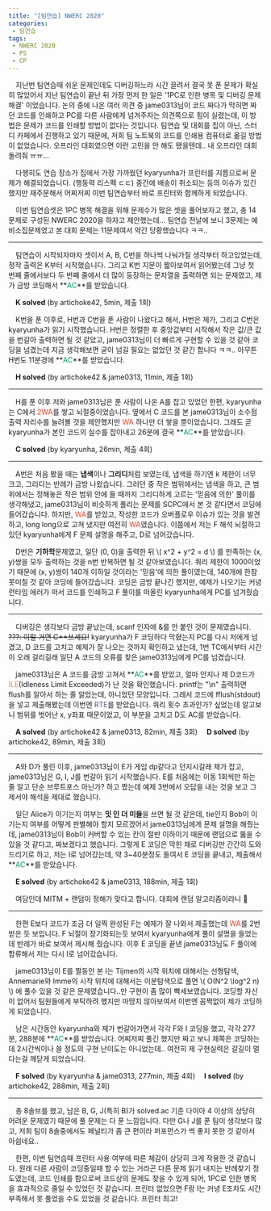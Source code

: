 ```yaml
---
title: "[팀연습] NWERC 2020"
categories:
 - 팀연습
tags:
 - NWERC 2020
 - PS
 - CP
---
```


　지난번 팀연습때 쉬운 문제인데도 디버깅하느라 시간 끌려서 결국 못 푼 문제가 확실히 많았어서 지난 팀연습이 끝난 뒤 가장 먼저 한 일은 '1PC로 인한 병목 및 디버깅 문제 해결' 이었습니다. 논의 중에 나온 여러 의견 중 jame0313님이 코드 짜다가 막히면 짜던 코드를 인쇄하고 PC를 다른 사람에게 넘겨주자는 의견쪽으로 힘이 실렸는데, 이 방법은 문제가 코드를 인쇄할 방법이 없다는 것입니다. 팀연습 및 대회를 집이 아닌, 스터디 카페에서 진행하고 있기 때문에, 저희 팀 노트북의 코드를 인쇄용 컴퓨터로 옮길 방법이 없었습니다. 오프라인 대회였으면 이런 고민을 안 해도 됐을텐데.. 내 오프라인 대회 돌려줘 ㅠㅠ...

　다행히도 연습 장소가 집에서 가장 가까웠던 kyaryunha가 프린터를 지름으로써 문제가 해결되었습니다. (행동력 리스펙 ㄷㄷ) 중간에 배송이 취소되는 등의 이슈가 있긴 했지만 재주문해서 어찌저찌 이번 팀연습부터 바로 프린터와 함께하게 되었습니다.

　이번 팀연습셋은 1PC 병목 해결을 위해 문제수가 많은 셋을 풀어보자고 했고, 총 14문제로 구성된 NWERC 2020을 하자고 제안했는데... 팀연습 전날에 보니 3문제는 예비소집문제였고 본 대회 문제는 11문제여서 약간 당황했습니다 ㅋㅋ..
<hr/>

　팀연습이 시작되자마자 셋이서 A, B, C번을 하나씩 나눠가질 생각부터 하고있었는데, 정작 출력은 K부터 시작했습니다. 그리고 K번 지문이 짧아보여서 읽어봤는데 그냥 첫 번째 줄에서보다 두 번째 줄에서 더 많이 등장하는 문자열을 출력하면 되는 문제였고, 제가 금방 코딩해서 **<font color='#009874'>AC</font>**를 받았습니다.

　**K solved** (by artichoke42, 5min, 제출 1회)

　K번을 푼 이후로, H번과 C번을 푼 사람이 나왔다고 해서, H번은 제가, 그리고 C번은 kyaryunha가 읽기 시작했습니다. H번은 정렬한 후 중앙값부터 시작해서 작은 값/큰 값을 번갈아 출력하면 될 것 같았고, jame0313님이 더 빠르게 구현할 수 있을 것 같아 코딩을 넘겼는데 지금 생각해보면 굳이 넘길 필요는 없었던 것 같긴 합니다 ㅋㅋ.. 아무튼 H번도 11분경에 **<font color='#009874'>AC</font>**를 받았습니다.

　**H solved** (by artichoke42 & jame0313, 11min, 제출 1회)
<hr/>

　H를 푼 이후 저와 jame0313님은 푼 사람이 나온 A를 잡고 있었던 한편, kyaryunha는 C에서 <font color='#dd4124'>2WA</font>를 쌓고 뇌절중이었습니다. 옆에서 C 코드를 본 jame0313님이 소수점 출력 자리수를 늘려볼 것을 제안했지만 <font color='#dd4124'>WA</font> 하나만 더 쌓을 뿐이었습니다. 그래도 곧 kyaryunha가 본인 코드의 실수를 잡아내고 26분에 결국 **<font color='#009874'>AC</font>**를 받았습니다.

　**C solved** (by kyaryunha, 26min, 제출 4회)
<hr/>

　A번은 처음 봤을 때는 **냅색**이나 **그리디**처럼 보였는데, 냅색을 하기엔 k 제한이 너무 크고, 그리디는 반례가 금방 나왔습니다. 그러던 중 작은 범위에서는 냅색을 하고, 큰 범위에서는 정해놓은 작은 범위 안에 들 때까지 그리디하게 고르는 '믿음에 의한' 풀이를 생각해냈고, jame0313님이 비슷하게 풀리는 문제를 SCPC에서 본 것 같다면서 코딩에 들어갔습니다. 하지만, <font color='#dd4124'>WA</font>를 받았고, 작성한 코드가 오버플로우 이슈가 있는 것을 발견하고, long long으로 고쳐 냈지만 여전히 <font color='#dd4124'>WA</font>였습니다. 이쯤에서 저는 F 해석 뇌절하고 있던 kyaryunha에게 F 문제 설명을 해주고, D로 넘어갔습니다.

　D번은 **기하학**문제였고, 일단 (0, 0)을 출력한 뒤 \\( x^2 + y^2 = d \\) 를 만족하는 (x, y)쌍을 모두 출력하는 것을 n번 반복하면 될 것 같아보였습니다. 쿼리 제한이 1000이었기 때문에 (x, y)쌍이 140개 이하일 것이라는 '믿음'에 의한 풀이였는데, 140개에 한참 못미칠 것 같아 코딩에 들어갔습니다. 코딩은 금방 끝나긴 했지만, 예제가 나오기는 커녕 런타임 에러가 떠서 코드를 인쇄하고 F 풀이를 떠올린 kyaryunha에게 PC를 넘겨줬습니다.
<hr/>

　디버깅은 생각보다 금방 끝났는데, scanf 인자에 &를 안 붙인 것이 문제였습니다. ~~???: 이럴 거면 C++쓰세요!~~ kyaryunha가 F 코딩하다 막혔는지 PC를 다시 저에게 넘겼고, D 코드를 고치고 예제가 잘 나오는 것까지 확인하고 냈는데, 1번 TC에서부터 시간이 오래 걸리길래 일단 A 코드의 오류를 찾은 jame0313님에게 PC를 넘겼습니다. 

　jame0313님은 A 코드를 금방 고쳐서 **<font color='#009874'>AC</font>**를 받았고, 얼마 안지나 제 D코드가 <font color='fa7268'>ILE</font>(Idleness Limit Exceeded)가 난 것을 확인했습니다. printf는 "\n" 출력하면 flush를 알아서 하는 줄 알았는데, 아니었던 모양입니다. 그래서 코드에 fflush(stdout)을 넣고 제출해봤는데 이번엔 <font color='#5f4b8b'>RTE</font>를 받았습니다. 쿼리 횟수 초과인가? 싶었는데 알고보니 범위를 벗어난 x, y좌표 때문이었고, 이 부분을 고치고 D도 AC를 받았습니다.

　**A solved** (by artichoke42 & jame0313, 82min, 제출 3회)
　**D solved** (by artichoke42, 89min, 제출 3회)
<hr/>

　A와 D가 풀린 이후, jame0313님이 E가 게임 dp같다고 던지시길래 제가 잡고, jame0313님은 G, I, J를 번갈아 읽기 시작했습니다. E를 처음에는 이동 1회씩만 하는 줄 알고 단순 브루트포스 아닌가? 하고 짰는데 예제 3번에서 오답을 내는 것을 보고 그제서야 해석을 제대로 했습니다.

　일단 Alice가 이기는지 여부는 **밋 인 더 미들**을 쓰면 될 것 같은데, tie인지 Bob이 이기는지 여부를 어떻게 판별해야 할지 모르겠어서 jame0313님에게 문제 설명을 해줬는데, jame0313님이 Bob이 커버할 수 있는 칸이 절반 이하이기 때문에 랜덤으로 뚫을 수 있을 것 같다고, 짜보겠다고 했습니다. 그렇게 E 코딩은 막힌 채로 디버깅만 간간히 도와드리기로 하고, 저는 I로 넘어갔는데, 약 3~40분정도 들여서 E 코딩을 끝내고, 제출해서 **<font color='#009874'>AC</font>**를 받았습니다.

　**E solved** (by artichoke42 & jame0313, 188min, 제출 1회)

　여담인데 MITM + 랜덤이 정해가 맞다고 합니다. 대회에 랜덤 알고리즘이라니 :thinking:
<hr/>

　한편 E보다 코드가 조금 더 일찍 완성된 F는 예제가 잘 나와서 제출했는데 <font color='#dd4124'>WA</font>를 2번 받은 듯 보입니다. F 뇌절이 장기화되는듯 보여서 kyaryunha에게 풀이 설명을 들었는데 반례가 바로 보여서 제시해 줬습니다. 이후 E 코딩을 끝낸 jame0313님도 F 풀이에 합류해서 저는 다시 I로 넘어갔습니다.

　jame0313님이 E를 짤동안 본 I는 Tijmen의 시작 위치에 대해서는 선형탐색, Annemarie와 Imme의 시작 위치에 대해서는 이분탐색으로 풀면 \\( O(N^2 \log^2 n) \\) 에 풀수 있을 것 같은 문제였습니다..만 구현이 좀 많이 빡세보였습니다. 코딩할 자신이 없어서 팀원들에게 부탁하려 했지만 마땅치 않아보여서 이번엔 꼼짝없이 제가 코딩하게 되었습니다.

　남은 시간동안 kyaryunha와 제가 번갈아가면서 각각 F와 I 코딩을 했고, 각각 277분, 288분에 **<font color='#009874'>AC</font>**를 받았습니다. 어찌저찌 풀긴 했지만 짜고 보니 제쪽은 코딩하는데 2시간씩이나 쓸 정도의 구현 난이도는 아니었는데.. 여전히 제 구현실력은 갈길이 멀다는걸 깨닫게 되었습니다.

　**F solved** (by kyaryunha & jame0313, 277min, 제출 4회)
　**I solved** (by artichoke42, 288min, 제출 2회)
<hr/>

　총 8솔브를 했고, 남은 B, G, J(특히 B)가 solved.ac 기준 다이아 4 이상의 상당히 어려운 문제였기 때문에 풀 문제는 다 푼 느낌입니다. 다만 G나 J를 푼 팀이 생각보다 많고, 저희 팀이 8솔중에서도 페널티가 좀 큰 편이라 퍼포먼스가 썩 좋지 못한 것 같아서 아쉽네요.. 

　한편, 이번 팀연습때 프린터 사용 여부에 따른 체감이 상당히 크게 작용한 것 같습니다. 원래 다른 사람이 코딩중일때 할 수 있는 거라곤 다른 문제 읽기 내지는 반례찾기 정도였는데, 코드 인쇄를 함으로써 코드상의 문제도 찾을 수 있게 되어, 1PC로 인한 병목을 효과적으로 줄일 수 있었던 것 같습니다. 프린터 없었으면 F랑 I는 커녕 E조차도 시간 부족해서 못 풀었을 수도 있었을 것 같습니다. 프린터 최고!